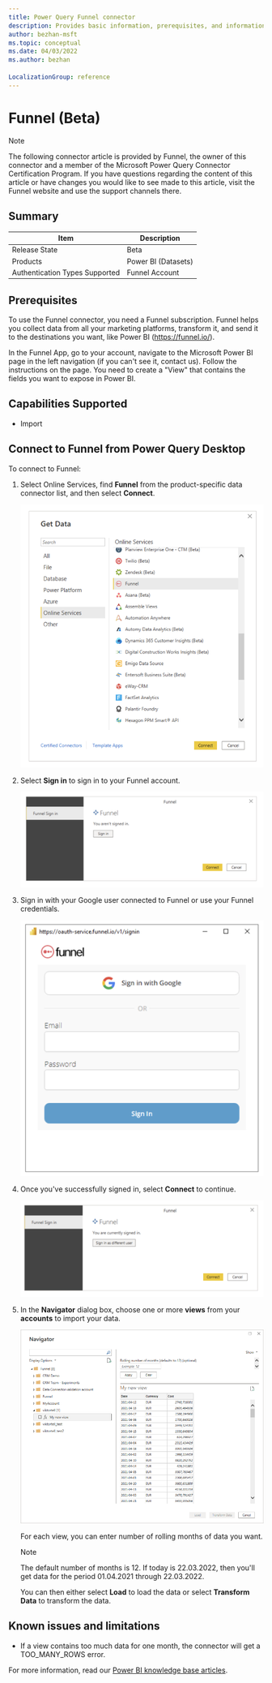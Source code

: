 ```yaml
---
title: Power Query Funnel connector
description: Provides basic information, prerequisites, and information on how to connect to your Funnel data, along with a list of known issues and limitations.
author: bezhan-msft
ms.topic: conceptual
ms.date: 04/03/2022
ms.author: bezhan

LocalizationGroup: reference
---
```


# Funnel (Beta)

>[!Note]
>The following connector article is provided by Funnel, the owner of this connector and a member of the Microsoft Power Query Connector Certification Program. If you have questions regarding the content of this article or have changes you would like to see made to this article, visit the Funnel website and use the support channels there.

## Summary

| Item | Description |
| ---- | ----------- |
| Release State | Beta |
| Products | Power BI (Datasets) |
| Authentication Types Supported | Funnel Account |

## Prerequisites

To use the Funnel connector, you need a Funnel subscription. Funnel helps you collect data from all your marketing platforms, transform it, and send it to the destinations you want, like Power BI (https://funnel.io/).

In the Funnel App, go to your account, navigate to the Microsoft Power BI page in the left navigation (if you can't see it, contact us). Follow the instructions on the page. You need to create a "View" that contains the fields you want to expose in Power BI.

## Capabilities Supported

* Import

## Connect to Funnel from Power Query Desktop

To connect to Funnel:

1. Select Online Services, find **Funnel** from the product-specific data connector list, and then select **Connect**.

   [![Select Funnel Connector.](./media/funnel/funnel_connector.png)](./media/funnel/funnel_connector.png#lightbox)

1. Select **Sign in** to sign in to your Funnel account.

   ![Sign in to your Funnel account.](media/funnel/funnel_sign_in_1.png)

1. Sign in with your Google user connected to Funnel or use your Funnel credentials.

   ![Sign in to your Funnel account step 2.](media/funnel/funnel_sign_in_2.png)

1. Once you've successfully signed in, select **Connect** to continue.

   ![Successfully signed in to your Funnel account.](media/funnel/funnel_sign_in_3.png)

1. In the **Navigator** dialog box, choose one or more **views** from your **accounts** to import your data.

   [![Choose "views" from accounts.](media/funnel/funnel_navigation_table.png)](media/funnel/funnel_navigation_table.png#lightbox)

   For each view, you can enter number of rolling months of data you want.

   > [!NOTE]
   > The default number of months is 12. If today is 22.03.2022, then you'll get data for the period 01.04.2021 through 22.03.2022.

   You can then either select **Load** to load the data or select **Transform Data** to transform the data.

## Known issues and limitations

* If a view contains too much data for one month, the connector will get a TOO_MANY_ROWS error.

For more information, read our [Power BI knowledge base articles](https://help.funnel.io/en/?q=powerbi).
